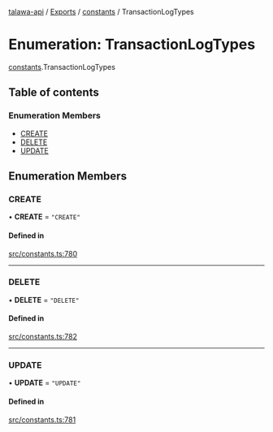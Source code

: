 [talawa-api](../README.md) / [Exports](../modules.md) / [constants](../modules/constants.md) / TransactionLogTypes

# Enumeration: TransactionLogTypes

[constants](../modules/constants.md).TransactionLogTypes

## Table of contents

### Enumeration Members

- [CREATE](constants.TransactionLogTypes.md#create)
- [DELETE](constants.TransactionLogTypes.md#delete)
- [UPDATE](constants.TransactionLogTypes.md#update)

## Enumeration Members

### CREATE

• **CREATE** = ``"CREATE"``

#### Defined in

[src/constants.ts:780](https://github.com/PalisadoesFoundation/talawa-api/blob/9fa6a1c/src/constants.ts#L780)

___

### DELETE

• **DELETE** = ``"DELETE"``

#### Defined in

[src/constants.ts:782](https://github.com/PalisadoesFoundation/talawa-api/blob/9fa6a1c/src/constants.ts#L782)

___

### UPDATE

• **UPDATE** = ``"UPDATE"``

#### Defined in

[src/constants.ts:781](https://github.com/PalisadoesFoundation/talawa-api/blob/9fa6a1c/src/constants.ts#L781)
